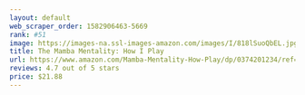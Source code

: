 ```yaml
---
layout: default 
﻿web_scraper_order: 1582906463-5669
rank: #51
image: https://images-na.ssl-images-amazon.com/images/I/818lSuoQbEL.jpg
title: The Mamba Mentality: How I Play
url: https://www.amazon.com/Mamba-Mentality-How-Play/dp/0374201234/ref=zg_mw_books_51?_encoding=UTF8&psc=1&refRID=F7CXJB6QSX8DPP0KMBZS
reviews: 4.7 out of 5 stars
price: $21.88 
---
```

